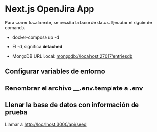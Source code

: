 # Next.js OpenJira App

Para correr localmente, se necsita la base de datos.
Ejecutar el siguiente comando.

* docker-compose up -d

* El -d, significa __detached__

* MongoDB URL Local:
<mongodb://localhost:27017/entriesdb>

## Configurar variables de entorno

## Renombrar el archivo __.env.template a .env

## Llenar la base de datos con información de prueba

Llamar a:
<http://localhost:3000/api/seed>
